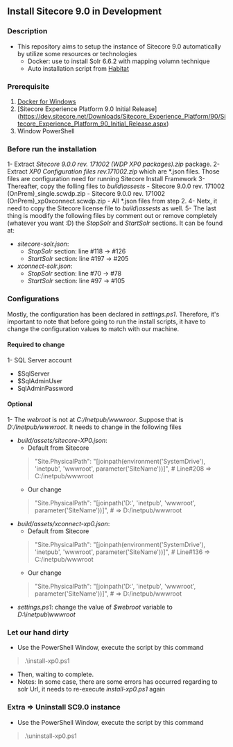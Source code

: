 ## Install Sitecore 9.0 in Development
### Description
- This repository aims to setup the instance of Sitecore 9.0 automatically by utilize some resources or technologies
    - Docker: use to install Solr 6.6.2 with mapping volumn technique
    - Auto installation script from [Habitat](https://github.com/Sitecore/Habitat/tree/feature/v9)

### Prerequisite
1. [Docker for Windows](https://www.docker.com/docker-windows)
2. [Sitecore Experience Platform 9.0 Initial Release] (https://dev.sitecore.net/Downloads/Sitecore_Experience_Platform/90/Sitecore_Experience_Platform_90_Initial_Release.aspx)
3. Window PowerShell

### Before run the installation
1- Extract *Sitecore 9.0.0 rev. 171002 (WDP XP0 packages).zip* package.
2- Extract *XP0 Configuration files rev.171002.zip* which are *.json files. Those files are configuration need for running Sitecore Install Framework
3- Thereafter, copy the folling files to *build\assests*
    - Sitecore 9.0.0 rev. 171002 (OnPrem)_single.scwdp.zip
    - Sitecore 9.0.0 rev. 171002 (OnPrem)_xp0xconnect.scwdp.zip
    - All *.json files from step 2.
4- Netx, it need to copy the Sitecore license file to *build\assests* as well.
5- The last thing is moodify the following files  by comment out or remove completely (whatever you want :D) the *StopSolr* and *StartSolr* sections. It can be found at:
- *sitecore-solr.json*:
    - *StopSolr* section: line #118 -> #126
    - *StartSolr* section: line #197 -> #205
- *xconnect-solr.json*:
    - *StopSolr* section: line #70 -> #78
    - *StartSolr* section: line #97 -> #105

### Configurations
Mostly, the configuration has been declared in *settings.ps1*. Therefore, it's important to note that before going to run the install scripts, it have to change the configuration values to match with our machine.

#### Required to change
1- SQL Server account
- $SqlServer
- $SqlAdminUser
- SqlAdminPassword

#### Optional
1- The *webroot* is not at _C:/Inetpub/wwwroor_. Suppose that is _D:/Inetpub/wwwroot_. It needs to change in the following files
- *build/assets/sitecore-XP0.json*: 
    - Default from Sitecore
    > "Site.PhysicalPath": "[joinpath(environment('SystemDrive'), 'inetpub', 'wwwroot', parameter('SiteName'))]", # Line#208 => C:/inetpub/wwwroot
    - Our change
    > "Site.PhysicalPath": "[joinpath('D:', 'inetpub', 'wwwroot', parameter('SiteName'))]", # => D:/inetpub/wwwroot
- *build/assets/xconnect-xp0.json*: 
    - Default from Sitecore
    > "Site.PhysicalPath": "[joinpath(environment('SystemDrive'), 'inetpub', 'wwwroot', parameter('SiteName'))]", # Line#136 => C:/inetpub/wwwroot
    - Our change
    > "Site.PhysicalPath": "[joinpath('D:', 'inetpub', 'wwwroot', parameter('SiteName'))]", # => D:/inetpub/wwwroot
- *settings.ps1*: change the value of *$webroot* variable to _D:\inetpub\wwwroot_


### Let our hand dirty
- Use the PowerShell Window, execute the script by this command
> .\install-xp0.ps1
- Then, waiting to complete.
- Notes: In some case, there are some errors has occurred regarding to solr Url, it needs to re-execute *install-xp0.ps1* again


### Extra => Uninstall SC9.0 instance
- Use the PowerShell Window, execute the script by this command
> .\uninstall-xp0.ps1
